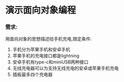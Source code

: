 # 演示面向对象编程

### 需求:
用面向对象的思想描述给手机充电,限定条件:

1. 手机分为苹果手机和安卓手机
2. 苹果手机的充电接口都是lightning
3. 安卓手机有type-c和miniUSB两种接口
4. 无线充电器可以为支持无线充电的安卓或苹果手机充电
4. 插板最多四个充电器
